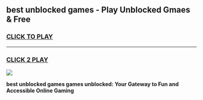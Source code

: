 
## best unblocked games - Play Unblocked Gmaes & Free
<h3>
<a href="https://premium.freeplayer.one?title=best_unblocked_games&ref=19F">CLICK TO PLAY</a></h3>
<hr>

<h3>
<a href="https://premium.freeplayer.one?title=best_unblocked_games&ref=19F">CLICK 2 PLAY</a>
  
</h3>

<a href="https://premium.freeplayer.one?title=best_unblocked_games&ref=19F/"><img src="https://clearcache.store/games.png"></a>


**best unblocked games games unblocked: Your Gateway to Fun and Accessible Online Gaming**
